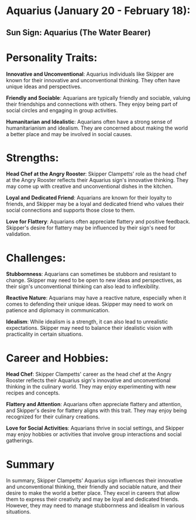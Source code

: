 # Aquarius (January 20 - February 18):

## Sun Sign: Aquarius (The Water Bearer)

# Personality Traits:

**Innovative and Unconventional**: Aquarius individuals like Skipper are known for their innovative and unconventional thinking. They often have unique ideas and perspectives.

**Friendly and Sociable**: Aquarians are typically friendly and sociable, valuing their friendships and connections with others. They enjoy being part of social circles and engaging in group activities.

**Humanitarian and Idealistic**: Aquarians often have a strong sense of humanitarianism and idealism. They are concerned about making the world a better place and may be involved in social causes.

# Strengths:

**Head Chef at the Angry Rooster**: Skipper Clampetts' role as the head chef at the Angry Rooster reflects their Aquarius sign's innovative thinking. They may come up with creative and unconventional dishes in the kitchen.

**Loyal and Dedicated Friend**: Aquarians are known for their loyalty to friends, and Skipper may be a loyal and dedicated friend who values their social connections and supports those close to them.

**Love for Flattery**: Aquarians often appreciate flattery and positive feedback. Skipper's desire for flattery may be influenced by their sign's need for validation.

# Challenges:

**Stubbornness**: Aquarians can sometimes be stubborn and resistant to change. Skipper may need to be open to new ideas and perspectives, as their sign's unconventional thinking can also lead to inflexibility.

**Reactive Nature**: Aquarians may have a reactive nature, especially when it comes to defending their unique ideas. Skipper may need to work on patience and diplomacy in communication.

**Idealism**: While idealism is a strength, it can also lead to unrealistic expectations. Skipper may need to balance their idealistic vision with practicality in certain situations.

# Career and Hobbies:

**Head Chef**: Skipper Clampetts' career as the head chef at the Angry Rooster reflects their Aquarius sign's innovative and unconventional thinking in the culinary world. They may enjoy experimenting with new recipes and concepts.

**Flattery and Attention**: Aquarians often appreciate flattery and attention, and Skipper's desire for flattery aligns with this trait. They may enjoy being recognized for their culinary creations.

**Love for Social Activities**: Aquarians thrive in social settings, and Skipper may enjoy hobbies or activities that involve group interactions and social gatherings.

# Summary
In summary, Skipper Clampetts' Aquarius sign influences their innovative and unconventional thinking, their friendly and sociable nature, and their desire to make the world a better place. They excel in careers that allow them to express their creativity and may be loyal and dedicated friends. However, they may need to manage stubbornness and idealism in various situations.
